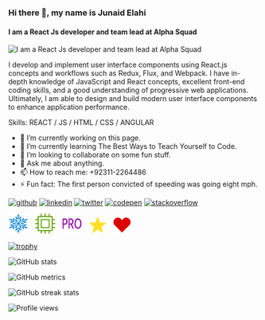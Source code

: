 ### Hi there 👋, my name is **Junaid Elahi**
#### I am a React Js developer and team lead at Alpha Squad
![I am a React Js developer and team lead at Alpha Squad](https://www.indivaragroup.com/wp-content/uploads/2020/03/Front-end-developer.png)

I develop and implement user interface components using React.js concepts and workflows such as Redux, Flux, and Webpack. I have in-depth knowledge of JavaScript and React concepts, excellent front-end coding skills, and a good understanding of progressive web applications. Ultimately, I am able to design and build modern user interface components to enhance application performance.

Skills: REACT / JS / HTML / CSS / ANGULAR

- 🔭 I’m currently working on this page. 
- 🌱 I’m currently learning The Best Ways to Teach Yourself to Code. 
- 👯 I’m looking to collaborate on some fun stuff. 
- 💬 Ask me about anything. 
- 📫 How to reach me: +92311-2264486 
- ⚡ Fun fact: The first person convicted of speeding was going eight mph. 


[<img src='https://cdn.jsdelivr.net/npm/simple-icons@3.0.1/icons/github.svg' alt='github' height='40'>](https://github.com/jkr86)  [<img src='https://cdn.jsdelivr.net/npm/simple-icons@3.0.1/icons/linkedin.svg' alt='linkedin' height='40'>](https://www.linkedin.com/in/junaid-elahi-95a618187/)  [<img src='https://cdn.jsdelivr.net/npm/simple-icons@3.0.1/icons/twitter.svg' alt='twitter' height='40'>](https://twitter.com/johny_baba_86)  [<img src='https://cdn.jsdelivr.net/npm/simple-icons@3.0.1/icons/codepen.svg' alt='codepen' height='40'>](https://codepen.io/jdr86)  [<img src='https://cdn.jsdelivr.net/npm/simple-icons@3.0.1/icons/stackoverflow.svg' alt='stackoverflow' height='40'>](https://stackoverflow.com/users/11947455)  

<a href='https://archiveprogram.github.com/'><img src='https://raw.githubusercontent.com/acervenky/animated-github-badges/master/assets/acbadge.gif' width='40' height='40'></a> <a href='https://docs.github.com/en/developers'><img src='https://raw.githubusercontent.com/acervenky/animated-github-badges/master/assets/devbadge.gif' width='40' height='40'></a> <a href='https://github.com/pricing'><img src='https://raw.githubusercontent.com/acervenky/animated-github-badges/master/assets/pro.gif' width='40' height='40'></a> <a href='https://stars.github.com/'><img src='https://raw.githubusercontent.com/acervenky/animated-github-badges/master/assets/starbadge.gif' width='35' height='35'></a> <a href='https://docs.github.com/en/github/supporting-the-open-source-community-with-github-sponsors'><img src='https://raw.githubusercontent.com/acervenky/animated-github-badges/master/assets/sponsorbadge.gif' width='35' height='35'></a> 

[![trophy](https://github-profile-trophy.vercel.app/?username=jkr86)](https://github.com/ryo-ma/github-profile-trophy)

![GitHub stats](https://github-readme-stats.vercel.app/api?username=jkr86&show_icons=true&count_private=true)  

![GitHub metrics](https://metrics.lecoq.io/jkr86)  

![GitHub streak stats](https://github-readme-streak-stats.herokuapp.com/?user=jkr86)  

![Profile views](https://gpvc.arturio.dev/jkr86)  
